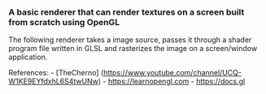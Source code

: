 ### A basic renderer that can render textures on a screen built from scratch using OpenGL

The following renderer takes a image source, passes it through a shader program file written in GLSL 
and rasterizes the image on a screen/window application.

References:
	- [TheCherno] (https://www.youtube.com/channel/UCQ-W1KE9EYfdxhL6S4twUNw)
	- https://learnopengl.com
	- https://docs.gl 